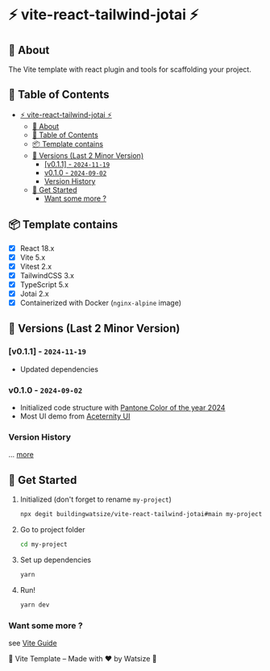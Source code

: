 # ⚡ vite-react-tailwind-jotai ⚡

## 📘 About

The Vite template with react plugin and tools for scaffolding your project.

## 📝 Table of Contents

- [⚡ vite-react-tailwind-jotai ⚡](#-vite-react-tailwind-jotai-)
  - [📘 About](#-about)
  - [📝 Table of Contents](#-table-of-contents)
  - [📦 Template contains](#-template-contains)
  - [📝 Versions (Last 2 Minor Version)](#-versions-last-2-minor-version)
    - [\[v0.1.1\] - `2024-11-19`](#v011---2024-11-19)
    - [v0.1.0 - `2024-09-02`](#v010---2024-09-02)
    - [Version History](#version-history)
  - [📌 Get Started](#-get-started)
    - [Want some more ?](#want-some-more-)

## 📦 Template contains

- [x] React 18.x
- [x] Vite 5.x
- [x] Vitest 2.x
- [x] TailwindCSS 3.x
- [x] TypeScript 5.x
- [x] Jotai 2.x
- [x] Containerized with Docker (`nginx-alpine` image)

## 📝 Versions (Last 2 Minor Version)

### [v0.1.1] - `2024-11-19`

- Updated dependencies

### v0.1.0 - `2024-09-02`

- Initialized code structure with [Pantone Color of the year 2024](https://www.pantone.com/color-of-the-year/2024)
- Most UI demo from [Aceternity UI](https://ui.aceternity.com/components)

### Version History

... [more](./CHANGELOG.md)

## 📌 Get Started

1. Initialized (don't forget to rename `my-project`)

    ```bash
    npx degit buildingwatsize/vite-react-tailwind-jotai#main my-project
    ```

2. Go to project folder

    ```bash
    cd my-project
    ```

3. Set up dependencies

    ```bash
    yarn
    ```

4. Run!

    ```bash
    yarn dev
    ```

### Want some more ?

see [Vite Guide](https://vitejs.dev/guide/)

🌈 Vite Template – Made with ❤️ by Watsize 🌈
